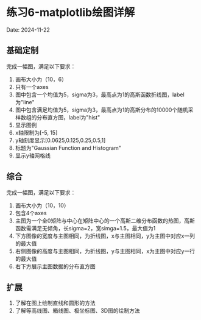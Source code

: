 # 练习6-matplotlib绘图详解

Date: 2024-11-22

## 基础定制

完成一幅图，满足以下要求：

1. 画布大小为（10，6）
2. 只有一个axes
3. 图中包含一个均值为5，sigma为3，最高点为1的高斯函数折线图，label为"line"
4. 图中包含满足均值为5，sigma为3，最高点为1的高斯分布的10000个随机采样数组的分布直方图，label为"hist"
5. 显示图例
6. x轴限制为[-5, 15]
7. y轴刻度显示[0.0625,0.125,0.25,0.5,1]
8. 标题为"Gaussian Function and Histogram"
9. 显示y轴网格线

## 综合

完成一幅图，满足以下要求：

1. 画布大小为（10，10）
2. 包含4个axes
3. 主图为一个全0矩阵与中心在矩阵中心的一个高斯二维分布函数的热图，高斯函数需满足无倾角，长sigma=2，宽simga=1.5，最大值为1
4. 下方图像的宽度与主图相同，为折线图，x与主图相同，y为主图中对应x一列的最大值
5. 右侧图像的高度与主图相同，为折线图，y与主图相同，x为主图中对应y一行的最大值
6. 右下方展示主图数据的分布直方图

## 扩展

1. 了解在图上绘制直线和圆形的方法
2. 了解等高线图、箱线图、极坐标图、3D图的绘制方法
